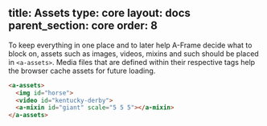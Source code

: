 title: Assets
type: core
layout: docs
parent_section: core
order: 8
---

To keep everything in one place and to later help A-Frame decide what to block
on, assets such as images, videos, mixins and such should be placed in
`<a-assets>`.  Media files that are defined within their respective tags help
the browser cache assets for future loading.

```html
<a-assets>
  <img id="horse">
  <video id="kentucky-derby">
  <a-mixin id="giant" scale="5 5 5"></a-mixin>
</a-assets>
```
